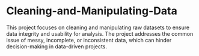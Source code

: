 # Cleaning-and-Manipulating-Data
This project focuses on cleaning and manipulating raw datasets to ensure data integrity and usability for analysis. The project addresses the common issue of messy, incomplete, or inconsistent data, which can hinder decision-making in data-driven projects.
